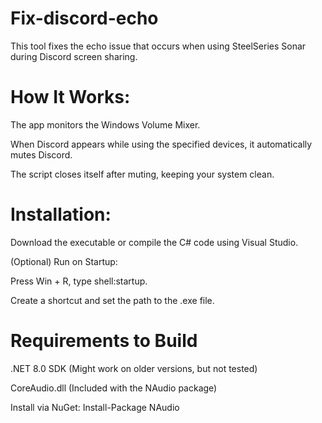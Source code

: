 # Fix-discord-echo
This tool fixes the echo issue that occurs when using SteelSeries Sonar during Discord screen sharing.


# How It Works:
The app monitors the Windows Volume Mixer.

When Discord appears while using the specified devices, it automatically mutes Discord.

The script closes itself after muting, keeping your system clean.

# Installation:
Download the executable or compile the C# code using Visual Studio.

(Optional) Run on Startup:

Press Win + R, type shell:startup.

Create a shortcut and set the path to the .exe file.


# Requirements to Build
.NET 8.0 SDK (Might work on older versions, but not tested)

CoreAudio.dll (Included with the NAudio package)

Install via NuGet: Install-Package NAudio
